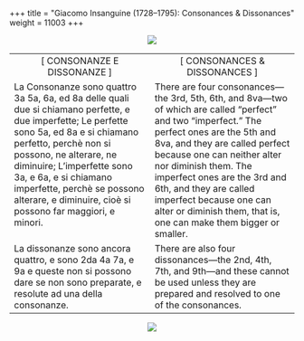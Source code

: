 +++
title = "Giacomo Insanguine (1728–1795): Consonances & Dissonances"
weight = 11003
+++

<body>
<p align="center"><img src="Images/PrevIndexNextTop.jpg" border="0" usemap="#Map"></p>
<map name="Map">
  <area shape="rect" coords="12,2,106,24" href="regoleP1.htm">
  <area shape="rect" coords="351,2,446,24" href="index.htm">
  <area shape="rect" coords="693,2,783,24" href="regoleP3.htm">
</map>
<table width="800" align="center" cellpadding="5" cellspacing="5">
  <colgroup>
  <col width="400">
  <col width="400">
  </colgroup>
  <tbody><tr>
    <td valign="top" align="center">[ CONSONANZE E DISSONANZE ]</td>
    <td valign="top" align="center">[ CONSONANCES &amp; DISSONANCES ]</td>
  </tr><tr>
    <td valign="top">La Consonanze sono quattro  3a  5a,  6a, ed 8a delle quali due si chiamano perfette, e due imperfette; Le perfette sono 5a, ed 8a e si chiamano perfetto, perchè non si possono, ne alterare, ne diminuire; L’imperfette sono 3a, e 6a, e si chiamano imperfette, perchè se possono alterare, e diminuire, cioè si possono far maggiori, e minori.</td>
    <td valign="top">There are four consonances—the 3rd, 5th, 6th, and 8va—two of which are called “perfect” and two “imperfect.” The perfect ones are the 5th and 8va, and they are called perfect because one can neither alter nor diminish them. The imperfect ones are the 3rd and 6th, and they are called imperfect because one can alter or diminish them, that is, one can make them bigger or smaller.</td>
  </tr><tr>
    <td valign="top">La dissonanze sono ancora quattro, e sono 2da  4a  7a, e 9a  e queste non si possono dare se non sono preparate, e resolute ad una della consonanze.</td>
    <td valign="top">There are also four dissonances—the 2nd, 4th, 7th, and 9th—and these cannot be used unless they are prepared and resolved to one of the consonances.</td>

</tr></tbody></table>
<p align="center"><img src="Images/PrevIndexNextBot.jpg" border="0" usemap="#Map3"></p>
<map name="Map3">
  <area shape="rect" coords="15,27,109,49" href="regoleP1.htm">
  <area shape="rect" coords="352,27,447,49" href="index.htm">
  <area shape="rect" coords="696,27,786,49" href="regoleP3.htm">
</map>


</body>
